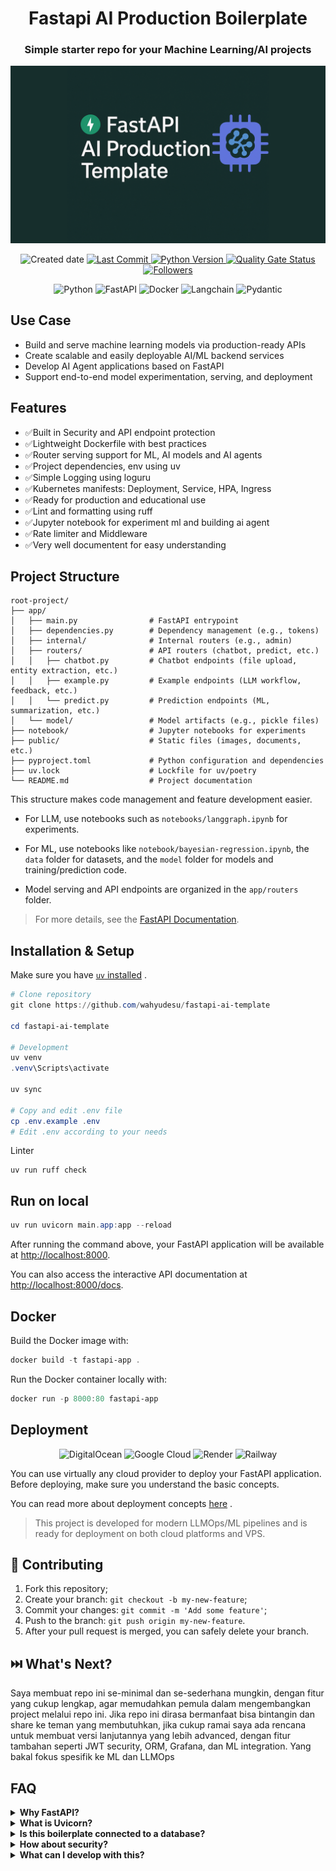 <h1 align="center">Fastapi AI Production Boilerplate</h1>

<h3 align="center">Simple starter repo for your Machine Learning/AI projects</h3>
<p align="center">
    <img src="thumbnail.png" alt="FastAPI AI Production Template Thumbnail" width="600">
</p>

<p align="center">
    <img src="https://img.shields.io/github/created-at/wahyudesu/Fastapi-AI-Production-Template?color=greenlime&style=flat" alt="Created date">
    <a href="https://github.com/wahyudesu/Fastapi-AI-Production-Template/commits/main">
        <img src="https://img.shields.io/github/last-commit/wahyudesu/Fastapi-AI-Production-Template?style=flat" alt="Last Commit">
    </a>
    <a href="https://github.com/wahyudesu/Fastapi-AI-Production-Template/blob/main/pyproject.toml">
        <img src="https://img.shields.io/badge/python-3.12%2B-greenlime?logo=python&style=flat" alt="Python Version">
    </a>
    <!-- <a href="https://github.com/wahyudesu/Fastapi-AI-Production-Template/blob/main/LICENSE">
        <img src="https://img.shields.io/github/license/wahyudesu/Fastapi-AI-Production-Template?color=greenlime&style=flat" alt="GitHub License">
    </a> -->
    <a href="https://sonarcloud.io/summary/new_code?id=wahyudesu_Fastapi-AI-Production-Template">
        <img src="https://sonarcloud.io/api/project_badges/measure?project=IbraheemTuffaha_python-fastapi-template&metric=alert_status&style=flat" alt="Quality Gate Status">
    </a>
    <!-- <a href="https://github.com/wahyudesu/Fastapi-AI-Production-Template">
        <img src="https://img.shields.io/github/repo-size/wahyudesu/Fastapi-AI-Production-Template?style=flat" alt="Repo Size">
    </a> -->
    <a href="https://github.com/wahyudesu">
        <img src="https://img.shields.io/github/followers/wahyudesu?style=flat" alt="Followers">
    </a>
</p>

<p align="center">
    <img src="https://img.shields.io/badge/Python-3670A0?style=flat&logo=Python&logoColor=white" alt="Python">
    <img src="https://img.shields.io/badge/FastAPI-005571?style=flat&logo=fastapi&logoColor=white" alt="FastAPI">
    <img src="https://img.shields.io/badge/Docker-%230db7ed.svg?style=flat&logo=Docker&logoColor=white" alt="Docker">
    <img src="https://img.shields.io/badge/Langchain-1C3C3C?style=flat&logo=Langchain&logoColor=white" alt="Langchain">
    <img src="https://img.shields.io/badge/Pydantic-E92063?style=flat&logo=Pydantic&logoColor=white" alt="Pydantic">
</p>

## Use Case
- Build and serve machine learning models via production-ready APIs
- Create scalable and easily deployable AI/ML backend services
- Develop AI Agent applications based on FastAPI
- Support end-to-end model experimentation, serving, and deployment

## Features
- ✅Built in Security and API endpoint protection
- ✅Lightweight Dockerfile with best practices
- ✅Router serving support for ML, AI models and AI agents
- ✅Project dependencies, env using uv
- ✅Simple Logging using loguru
- ✅Kubernetes manifests: Deployment, Service, HPA, Ingress
- ✅Ready for production and educational use
- ✅Lint and formatting using ruff
- ✅Jupyter notebook for experiment ml and building ai agent
- ✅Rate limiter and Middleware
- ✅Very well documentent for easy understanding

## Project Structure

```
root-project/
├── app/
│   ├── main.py                # FastAPI entrypoint
│   ├── dependencies.py        # Dependency management (e.g., tokens)
│   ├── internal/              # Internal routers (e.g., admin)
│   ├── routers/               # API routers (chatbot, predict, etc.)
│   │   ├── chatbot.py         # Chatbot endpoints (file upload, entity extraction, etc.)
│   │   ├── example.py         # Example endpoints (LLM workflow, feedback, etc.)
│   │   └── predict.py         # Prediction endpoints (ML, summarization, etc.)
│   └── model/                 # Model artifacts (e.g., pickle files)
├── notebook/                  # Jupyter notebooks for experiments
├── public/                    # Static files (images, documents, etc.)
├── pyproject.toml             # Python configuration and dependencies
├── uv.lock                    # Lockfile for uv/poetry
└── README.md                  # Project documentation
```

This structure makes code management and feature development easier.

- For LLM, use notebooks such as `notebooks/langgraph.ipynb` for experiments.
- For ML, use notebooks like `notebook/bayesian-regression.ipynb`, the `data` folder for datasets, and the `model` folder for models and training/prediction code.

- Model serving and API endpoints are organized in the `app/routers` folder.

> For more details, see the [FastAPI Documentation](https://fastapi.tiangolo.com/).

## Installation & Setup

Make sure you have [`uv` installed](https://docs.astral.sh/uv/getting-started/installation/) .

```powershell
# Clone repository
git clone https://github.com/wahyudesu/fastapi-ai-template

cd fastapi-ai-template

# Development
uv venv
.venv\Scripts\activate

uv sync

# Copy and edit .env file
cp .env.example .env
# Edit .env according to your needs
```

Linter
```
uv run ruff check
```

## Run on local
```powershell
uv run uvicorn main.app:app --reload
```

After running the command above, your FastAPI application will be available at [http://localhost:8000](http://localhost:8000).  

You can also access the interactive API documentation at [http://localhost:8000/docs](http://localhost:8000/docs).

## Docker
Build the Docker image with:

```powershell
docker build -t fastapi-app .
```
Run the Docker container locally with:


```powershell
docker run -p 8000:80 fastapi-app
```

## Deployment 

<p align="center">
    <img src="https://img.shields.io/badge/Deploy_on_DigitalOcean-%230167ff.svg?style=for-the-badge&logo=digitalOcean&logoColor=white" alt="DigitalOcean">
    <img src="https://img.shields.io/badge/Deploy_on_GoogleCloud-%234285F4.svg?style=for-the-badge&logo=google-cloud&logoColor=white" alt="Google Cloud">
    <img src="https://img.shields.io/badge/Deploy_on_Render-%23000000.svg?style=for-the-badge&logo=render&logoColor=white" alt="Render">
    <img src="https://img.shields.io/badge/Deploy_on_Railway-131415?style=for-the-badge&logo=railway&logoColor=white" alt="Railway">
</p>

You can use virtually any cloud provider to deploy your FastAPI application. Before deploying, make sure you understand the basic concepts.

You can read more about deployment concepts [here](https://fastapi.tiangolo.com/deployment/concepts) .


> This project is developed for modern LLMOps/ML pipelines and is ready for deployment on both cloud platforms and VPS.

## 🤝 Contributing

1. Fork this repository;
2. Create your branch: `git checkout -b my-new-feature`;
3. Commit your changes: `git commit -m 'Add some feature'`;
4. Push to the branch: `git push origin my-new-feature`.
5. After your pull request is merged, you can safely delete your branch.

## ⏭️ What's Next?
Saya membuat repo ini se-minimal dan se-sederhana mungkin, dengan fitur yang cukup lengkap, agar memudahkan pemula dalam mengembangkan project melalui repo ini.
Jika repo ini dirasa bermanfaat bisa bintangin dan share ke teman yang membutuhkan, jika cukup ramai saya ada rencana untuk membuat versi lanjutannya yang lebih advanced, dengan fitur tambahan seperti JWT security, ORM, Grafana, dan ML integration. Yang bakal fokus spesifik ke ML dan LLMOps

## FAQ

<details>
    <summary><strong>Why FastAPI?</strong></summary>
    <ul>
        <li>FastAPI is a modern, high-performance web framework for building APIs with Python. For AI apps, it serves as the interface between your AI models and the outside world, allowing external systems to send data to your models and receive predictions or processing results. What makes FastAPI particularly appealing is its simplicity and elegance—it provides everything you need without unnecessary complexity.</li>
    </ul>
</details>

<details>
    <summary><strong>What is Uvicorn?</strong></summary>
    <ul>
        <li>Uvicorn is a lightning-fast ASGI server implementation for Python, commonly used to run FastAPI applications in production. It enables asynchronous request handling and is well-suited for modern web frameworks.</li>
    </ul>
</details>

<details>
    <summary><strong>Is this boilerplate connected to a database?</strong></summary>
    <ul>
        <li>You can add a database such as PostgreSQL, MySQL, or SQLite depending on your use case. If you are only serving models, a database may not be necessary. This repository is designed to be as simple as possible so users can get started quickly.</li>
    </ul>
</details>

<details>
    <summary><strong>How about security?</strong></summary>
    <ul>
        <li>The project includes built-in security features such as API endpoint protection, authentication, and rate limiting. You can further enhance security by configuring environment variables and using HTTPS in production.</li>
    </ul>
</details>

<details>
    <summary><strong>What can I develop with this?</strong></summary>
    <ul>
        <li>It depends on your project use case. For serving AI or ML models, this boilerplate is more than sufficient. If you need more features, you can add observability and monitoring tools such as Opik, Comet, or MLflow.</li>
    </ul>
</details>
